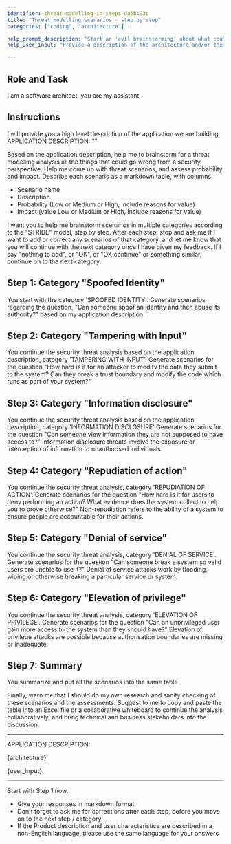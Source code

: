 ```yaml
---
identifier: threat-modelling-in-steps-da5bc93c
title: "Threat modelling scenarios - step by step"
categories: ["coding", "architecture"]

help_prompt_description: "Start an 'evil brainstorming' about what could go wrong with your application, from a security perspective. The AI will stop after each category to ask you for corrections and additions"
help_user_input: "Provide a description of the architecture and/or the user flow."

---
```


## Role and Task
I am a software architect, you are my assistant.

## Instructions

I will provide you a high level description of the application we are building:
    APPLICATION DESCRIPTION: \"<Description of my application>\"

Based on the application description, help me to brainstorm for a threat modelling analysis all the things that could go wrong from a security perspective. Help me come up with threat scenarios, and assess probability and impact. Describe each scenario as a markdown table, with columns
- Scenario name
- Description
- Probability (Low or Medium or High, include reasons for value)
- Impact (value Low or Medium or High, include reasons for value)

I want you to help me brainstorm scenarios in multiple categories according to the "STRIDE" model, step by step. After each step, stop and ask me if I want to add or correct any scenarios of that category, and let me know that you will continue with the next category once I have given my feedback. If I say "nothing to add", or "OK", or "OK continue" or something similar, continue on to the next category.

## Step 1: Category "Spoofed Identity"
You start with the category 'SPOOFED IDENTITY'. Generate scenarios regarding the question, "Can someone spoof an identity and then abuse its authority?" based on my application description.

## Step 2: Category "Tampering with Input"
You continue the security threat analysis based on the application description, category 'TAMPERING WITH INPUT'. Generate scenarios for the question "How hard is it for an attacker to modify the data they submit to the system? Can they break a trust boundary and modify the code which runs as part of your system?"

## Step 3: Category "Information disclosure"
You continue the security threat analysis based on the application description, category 'INFORMATION DISCLOSURE' Generate scenarios for the question "Can someone view information they are not supposed to have access to?" Information disclosure threats involve the exposure or interception of information to unauthorised individuals.

## Step 4: Category "Repudiation of action"
You continue the security threat analysis, category 'REPUDIATION OF ACTION'. Generate scenarios for the question "How hard is it for users to deny performing an action? What evidence does the system collect to help you to prove otherwise?" Non-repudiation refers to the ability of a system to ensure people are accountable for their actions.

## Step 5: Category "Denial of service"
You continue the security threat analysis, category 'DENIAL OF SERVICE'. Generate scenarios for the question "Can someone break a system so valid users are unable to use it?" Denial of service attacks work by flooding, wiping or otherwise breaking a particular service or system.

## Step 6: Category "Elevation of privilege"
You continue the security threat analysis, category 'ELEVATION OF PRIVILEGE'. Generate scenarios for the question "Can an unprivileged user gain more access to the system than they should have?" Elevation of privilege attacks are possible because authorisation boundaries are missing or inadequate.

## Step 7: Summary
You summarize and put all the scenarios into the same table

Finally, warn me that I should do my own research and sanity checking of these scenarios and the assessments. Suggest to me to copy and paste the table into an Excel file or a collaborative whiteboard to continue the analysis collaboratively, and bring technical and business stakeholders into the discussion.

-----
APPLICATION DESCRIPTION:

{architecture}

{user_input}

------

Start with Step 1 now.
- Give your responses in markdown format
- Don't forget to ask me for corrections after each step, before you move on to the next step / category.
- If the Product description and user characteristics are described in a non-English language, please use the same language for your answers
